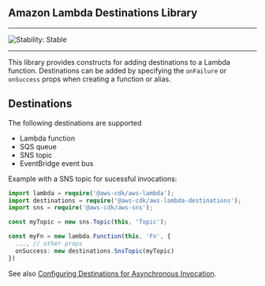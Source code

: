 ## Amazon Lambda Destinations Library
<!--BEGIN STABILITY BANNER-->

---

![Stability: Stable](https://img.shields.io/badge/stability-Stable-success.svg?style=for-the-badge)


---
<!--END STABILITY BANNER-->

This library provides constructs for adding destinations to a Lambda function.
Destinations can be added by specifying the `onFailure` or `onSuccess` props when creating a function or alias.

## Destinations

The following destinations are supported

* Lambda function
* SQS queue
* SNS topic
* EventBridge event bus

Example with a SNS topic for sucessful invocations:

```ts
import lambda = require('@aws-cdk/aws-lambda');
import destinations = require('@aws-cdk/aws-lambda-destinations');
import sns = require('@aws-cdk/aws-sns');

const myTopic = new sns.Topic(this, 'Topic');

const myFn = new lambda.Function(this, 'Fn', {
  ..., // other props
  onSuccess: new destinations.SnsTopic(myTopic)
})
```

See also [Configuring Destinations for Asynchronous Invocation](https://docs.aws.amazon.com/lambda/latest/dg/invocation-async.html#invocation-async-destinations).
